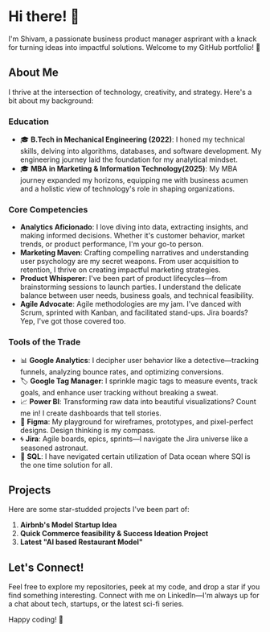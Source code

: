 # Hi there! 👋

I'm Shivam, a passionate business product manager asprirant with a knack for turning ideas into impactful solutions. Welcome to my GitHub portfolio! 🚀

## About Me

I thrive at the intersection of technology, creativity, and strategy. Here's a bit about my background:

### Education
- 🎓 **B.Tech in Mechanical Engineering (2022)**: I honed my technical skills, delving into algorithms, databases, and software development. My engineering journey laid the foundation for my analytical mindset.
- 🎓 **MBA in Marketing & Information Technology(2025)**: My MBA journey expanded my horizons, equipping me with business acumen and a holistic view of technology's role in shaping organizations.

### Core Competencies
- **Analytics Aficionado**: I love diving into data, extracting insights, and making informed decisions. Whether it's customer behavior, market trends, or product performance, I'm your go-to person.
- **Marketing Maven**: Crafting compelling narratives and understanding user psychology are my secret weapons. From user acquisition to retention, I thrive on creating impactful marketing strategies.
- **Product Whisperer**: I've been part of product lifecycles—from brainstorming sessions to launch parties. I understand the delicate balance between user needs, business goals, and technical feasibility.
- **Agile Advocate**: Agile methodologies are my jam. I've danced with Scrum, sprinted with Kanban, and facilitated stand-ups. Jira boards? Yep, I've got those covered too.

### Tools of the Trade
- 📊 **Google Analytics**: I decipher user behavior like a detective—tracking funnels, analyzing bounce rates, and optimizing conversions.
- 🏷️ **Google Tag Manager**: I sprinkle magic tags to measure events, track goals, and enhance user tracking without breaking a sweat.
- 📈 **Power BI**: Transforming raw data into beautiful visualizations? Count me in! I create dashboards that tell stories.
- 🎨 **Figma**: My playground for wireframes, prototypes, and pixel-perfect designs. Design thinking is my compass.
- 🌀 **Jira**: Agile boards, epics, sprints—I navigate the Jira universe like a seasoned astronaut.
- 🥇 **SQL**: I have nevigated certain utilization of Data ocean where SQl is the one time solution for all.

## Projects
Here are some star-studded projects I've been part of:
1. **Airbnb's Model Startup Idea**
2. **Quick Commerce feasibility & Success Ideation Project** 
3. **Latest "AI based Restaurant Model"**

## Let's Connect!
Feel free to explore my repositories, peek at my code, and drop a star if you find something interesting. Connect with me on LinkedIn—I'm always up for a chat about tech, startups, or the latest sci-fi series.

Happy coding! 🌟
